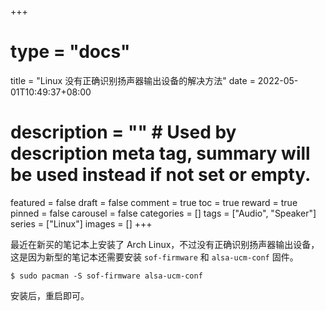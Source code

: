 +++
# type = "docs"
title = "Linux 没有正确识别扬声器输出设备的解决方法"
date = 2022-05-01T10:49:37+08:00
# description = "" # Used by description meta tag, summary will be used instead if not set or empty.
featured = false
draft = false
comment = true
toc = true
reward = true
pinned = false
carousel = false
categories = []
tags = ["Audio", "Speaker"]
series = ["Linux"]
images = []
+++

最近在新买的笔记本上安装了 Arch Linux，不过没有正确识别扬声器输出设备，这是因为新型的笔记本还需要安装 `sof-firmware` 和 `alsa-ucm-conf` 固件。

<!--more-->

```shell
$ sudo pacman -S sof-firmware alsa-ucm-conf
```

安装后，重启即可。
